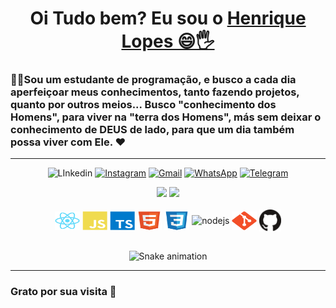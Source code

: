 <div>
  
  <h1 align="center">
    Oi Tudo bem? Eu sou o 
    <a href="https://www.linkedin.com/in/rick94ita">Henrique Lopes 😄🖐️ </a>
  </h1>
  
  ### 👨‍💻Sou um estudante de programação, e busco a cada dia aperfeiçoar meus conhecimentos, tanto fazendo projetos, quanto por outros meios... Busco "conhecimento dos Homens", para viver na "terra dos Homens", más sem deixar o conhecimento de DEUS de lado, para que um dia também possa viver com Ele. ❤️
  ***


<div align="center" valign="top>
  
  [![LInkedin](https://img.shields.io/badge/LinkedIn-0077B5?style=for-the-badge&logo=linkedin&logoColor=white)](www.linkedin.com/in/rick94ita
)
[![Instagram](https://img.shields.io/badge/Instagram-E4405F?style=for-the-badge&logo=instagram&logoColor=white)](https://www.instagram.com/henrique94lopes/
)
[![Gmail](https://img.shields.io/badge/Gmail-D14836?style=for-the-badge&logo=gmail&logoColor=white)](https://criarmeulink.com.br/u/1711625514
)
[![WhatsApp](https://img.shields.io/badge/WhatsApp-25D366?style=for-the-badge&logo=whatsapp&logoColor=white)](https://wa.me/5538991799894)
[![Telegram](https://img.shields.io/badge/Telegram-2CA5E0?style=for-the-badge&logo=telegram&logoColor=white)](https://is.gd/0wa5Ab)

</div>

<div align="center" >
  
<img height = "180em" src="https://github-readme-stats.vercel.app/api?username=RICK-1994-ITAC&show_icons=true&theme=dark"/>
<img height = "180em" src="https://github-readme-stats.vercel.app/api/top-langs/?username=RICK-1994-ITAC&theme=dark&hide_border=false&&layout=compact"/>

</div>

<div align="center" valign="top"><br>
  <img align="center" alt="React" height="30" width="40" src="https://raw.githubusercontent.com/devicons/devicon/master/icons/react/react-original.svg">
  <img align="center" alt="Js" height="30" width="40" src="https://raw.githubusercontent.com/devicons/devicon/master/icons/javascript/javascript-plain.svg">
  <img align="center" alt="Js" height="30" width="40" src="https://raw.githubusercontent.com/devicons/devicon/master/icons/typescript/typescript-plain.svg">
  <img align="center" alt="HTML" height="30" width="40" src="https://raw.githubusercontent.com/devicons/devicon/master/icons/html5/html5-original.svg">
  <img align="center" alt="CSS" height="30" width="40" src="https://raw.githubusercontent.com/devicons/devicon/master/icons/css3/css3-original.svg">
  <img align="center" alt="nodejs" height="30" width="40" src="https://cdn.worldvectorlogo.com/logos/nodejs-icon.svg">
  <img align="center" alt="git" height="30" width="40" src="https://raw.githubusercontent.com/devicons/devicon/master/icons/git/git-original.svg">
  <img align="center" alt="github" height="35" width="35" src="LOGO Github/GitHub.png">
</div><br>

<div align="center">

  ![Snake animation](https://github.com/RICK-1994-ITAC/RICK-1994-ITAC/blob/output/github-contribution-grid-snake.svg)
  
</div>

*** 

### Grato por sua visita 🤝
